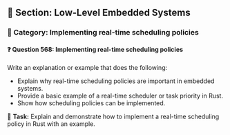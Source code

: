 ## 📘 Section: Low-Level Embedded Systems
### 🔹 Category: Implementing real-time scheduling policies
#### ❓ Question 568: Implementing real-time scheduling policies

Write an explanation or example that does the following:

- Explain why real-time scheduling policies are important in embedded systems.
- Provide a basic example of a real-time scheduler or task priority in Rust.
- Show how scheduling policies can be implemented.

🔧 **Task:** Explain and demonstrate how to implement a real-time scheduling policy in Rust with an example.

